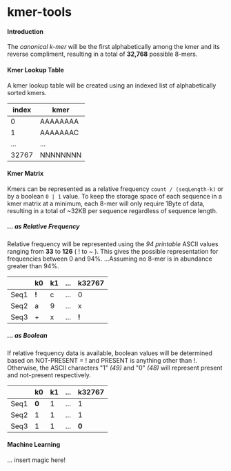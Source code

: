 # kmer-tools

#### Introduction
The *canonical k-mer* will be the first alphabetically among the kmer and its reverse compliment, resulting in a total of **32,768** possible 8-mers.

#### Kmer Lookup Table
A kmer lookup table will be created using an indexed list of alphabetically sorted kmers. 

|index| kmer|
|----|----|
|0|AAAAAAAA|
|1|AAAAAAAC|
|...|...|
|32767| NNNNNNNN |

#### Kmer Matrix
Kmers can be represented as a relative frequency `count / (seqLength-k)` or by a boolean `0 | 1` value.  To keep the storage space of each sequence in a kmer matrix at a minimum, each 8-mer will only require 1Byte of data, resulting in a total of ~32KB per sequence regardless of sequence length.

##### ... as Relative Frequency
Relative frequency will be represented using the *94 printable* ASCII values ranging from **33** to **126** ( ! to ~ ).
This gives the possible representation for frequencies between 0 and 94%. ...Assuming no 8-mer is in abundance greater than 94%.

|      | k0 | k1 | ... | k32767 |
|------|----|----|-----|--------|
| Seq1 | **!**  | c  | ... | 0      |
| Seq2 | a  | 9  | ... | x      |
| Seq3 | +  | x  | ... | **!**      |

##### ... as Boolean
If relative frequency data is available, boolean values will be determined based on NOT-PRESENT = ! and PRESENT is anything other than !.  Otherwise, the ASCII characters "1" *(49)* and "0" *(48)* will represent present and not-present respectively.

|      | k0 | k1 | ... | k32767 |
|------|----|----|-----|--------|
| Seq1 | **0**  | 1  | ... | 1      |
| Seq2 | 1  | 1  | ... | 1      |
| Seq3 | 1  | 1  | ... | **0**      |

#### Machine Learning
... insert magic here!
